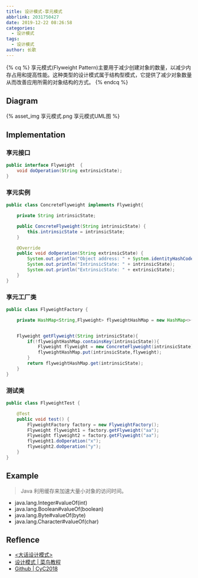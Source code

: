 ```yaml
---
title: 设计模式-享元模式
abbrlink: 2031750427
date: 2019-12-22 08:26:58
categories:
  - 设计模式
tags:
  - 设计模式
author: 长歌
---
```

{% cq %}
享元模式(Flyweight Pattern)主要用于减少创建对象的数量，以减少内存占用和提高性能。这种类型的设计模式属于结构型模式，它提供了减少对象数量从而改善应用所需的对象结构的方式。
{% endcq %}
<!-- More -->

## Diagram
{% asset_img 享元模式.png 享元模式UML图 %}

## Implementation
### 享元接口
```java
public interface Flyweight  {
    void doOperation(String extrinsicState);
}
```
### 享元实例
```java
public class ConcreteFlyweight implements Flyweight{

    private String intrinsicState;

    public ConcreteFlyweight(String intrinsicState) {
        this.intrinsicState = intrinsicState;
    }

    @Override
    public void doOperation(String extrinsicState) {
        System.out.println("Object address: " + System.identityHashCode(this));
        System.out.println("IntrinsicState: " + intrinsicState);
        System.out.println("ExtrinsicState: " + extrinsicState);
    }
}

```
### 享元工厂类
```java
public class FlyweightFactory {

    private HashMap<String,Flyweight> flyweightHashMap = new HashMap<>();


    Flyweight getFlyweight(String intrinsicState){
        if(!flyweightHashMap.containsKey(intrinsicState)){
            Flyweight flyweight = new ConcreteFlyweight(intrinsicState);
            flyweightHashMap.put(intrinsicState,flyweight);
        }
        return flyweightHashMap.get(intrinsicState);
    }
}

```
### 测试类
```java
public class FlyweightTest {

    @Test
    public void test() {
        FlyweightFactory factory = new FlyweightFactory();
        Flyweight flyweight1 = factory.getFlyweight("aa");
        Flyweight flyweight2 = factory.getFlyweight("aa");
        flyweight1.doOperation("x");
        flyweight2.doOperation("y");
    }
}
```

## Example
> Java 利用缓存来加速大量小对象的访问时间。
- java.lang.Integer#valueOf(int)
- java.lang.Boolean#valueOf(boolean)
- java.lang.Byte#valueOf(byte)
- java.lang.Character#valueOf(char)

## Reflence
- [<大话设计模式>](https://book.douban.com/subject/2334288/)
- [设计模式 | 菜鸟教程](https://www.runoob.com/design-pattern/design-pattern-tutorial.html)
- [Github | CyC2018](https://github.com/CyC2018/CS-Notes/blob/master/notes/%E8%AE%BE%E8%AE%A1%E6%A8%A1%E5%BC%8F%20-%20%E7%9B%AE%E5%BD%95.md)